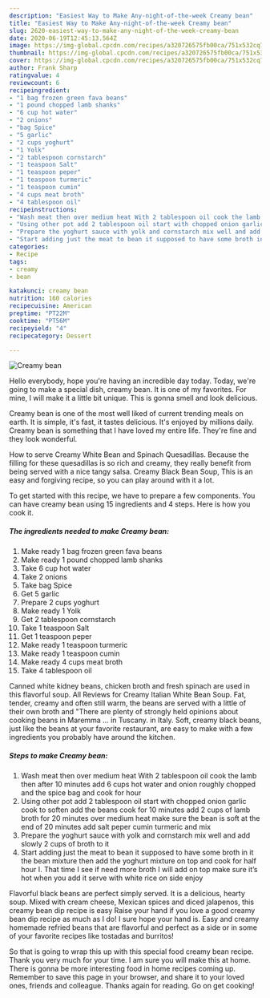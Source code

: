 ```yaml
---
description: "Easiest Way to Make Any-night-of-the-week Creamy bean"
title: "Easiest Way to Make Any-night-of-the-week Creamy bean"
slug: 2620-easiest-way-to-make-any-night-of-the-week-creamy-bean
date: 2020-06-19T12:45:13.564Z
image: https://img-global.cpcdn.com/recipes/a320726575fb00ca/751x532cq70/creamy-bean-recipe-main-photo.jpg
thumbnail: https://img-global.cpcdn.com/recipes/a320726575fb00ca/751x532cq70/creamy-bean-recipe-main-photo.jpg
cover: https://img-global.cpcdn.com/recipes/a320726575fb00ca/751x532cq70/creamy-bean-recipe-main-photo.jpg
author: Frank Sharp
ratingvalue: 4
reviewcount: 6
recipeingredient:
- "1 bag frozen green fava beans"
- "1 pound chopped lamb shanks"
- "6 cup hot water"
- "2 onions"
- "bag Spice"
- "5 garlic"
- "2 cups yoghurt"
- "1 Yolk"
- "2 tablespoon cornstarch"
- "1 teaspoon Salt"
- "1 teaspoon peper"
- "1 teaspoon turmeric"
- "1 teaspoon cumin"
- "4 cups meat broth"
- "4 tablespoon oil"
recipeinstructions:
- "Wash meat then over medium heat With 2 tablespoon oil cook the lamb then after 10 minutes add 6 cups hot water and onion roughly chopped and the spice bag and cook for hour"
- "Using other pot add 2 tablespoon oil start with chopped onion garlic cook to soften add the beans cook for 10 minutes add 2 cups of lamb broth for 20 minutes over medium heat make sure the bean is soft at the end of 20 minutes add salt peper cumin turmeric and mix"
- "Prepare the yoghurt sauce with yolk and cornstarch mix well and add slowly 2 cups of broth to it"
- "Start adding just the meat to bean it supposed to have some broth in it the bean mixture then add the yoghurt mixture on top and cook for half hour I. That time I see if need more broth I will add on top make sure it’s hot when you add it serve with white rice on side enjoy"
categories:
- Recipe
tags:
- creamy
- bean

katakunci: creamy bean 
nutrition: 160 calories
recipecuisine: American
preptime: "PT22M"
cooktime: "PT56M"
recipeyield: "4"
recipecategory: Dessert

---
```



![Creamy bean](https://img-global.cpcdn.com/recipes/a320726575fb00ca/751x532cq70/creamy-bean-recipe-main-photo.jpg)

Hello everybody, hope you're having an incredible day today. Today, we're going to make a special dish, creamy bean. It is one of my favorites. For mine, I will make it a little bit unique. This is gonna smell and look delicious.

Creamy bean is one of the most well liked of current trending meals on earth. It is simple, it's fast, it tastes delicious. It's enjoyed by millions daily. Creamy bean is something that I have loved my entire life. They're fine and they look wonderful.

How to serve Creamy White Bean and Spinach Quesadillas. Because the filling for these quesadillas is so rich and creamy, they really benefit from being served with a nice tangy salsa. Creamy Black Bean Soup, This is an easy and forgiving recipe, so you can play around with it a lot.


To get started with this recipe, we have to prepare a few components. You can have creamy bean using 15 ingredients and 4 steps. Here is how you cook it.

<!--inarticleads1-->

##### The ingredients needed to make Creamy bean:

1. Make ready 1 bag frozen green fava beans
1. Make ready 1 pound chopped lamb shanks
1. Take 6 cup hot water
1. Take 2 onions
1. Take bag Spice
1. Get 5 garlic
1. Prepare 2 cups yoghurt
1. Make ready 1 Yolk
1. Get 2 tablespoon cornstarch
1. Take 1 teaspoon Salt
1. Get 1 teaspoon peper
1. Make ready 1 teaspoon turmeric
1. Make ready 1 teaspoon cumin
1. Make ready 4 cups meat broth
1. Take 4 tablespoon oil


Canned white kidney beans, chicken broth and fresh spinach are used in this flavorful soup. All Reviews for Creamy Italian White Bean Soup. Fat, tender, creamy and often still warm, the beans are served with a little of their own broth and &#34;There are plenty of strongly held opinions about cooking beans in Maremma … in Tuscany. in Italy. Soft, creamy black beans, just like the beans at your favorite restaurant, are easy to make with a few ingredients you probably have around the kitchen. 

<!--inarticleads2-->

##### Steps to make Creamy bean:

1. Wash meat then over medium heat With 2 tablespoon oil cook the lamb then after 10 minutes add 6 cups hot water and onion roughly chopped and the spice bag and cook for hour
1. Using other pot add 2 tablespoon oil start with chopped onion garlic cook to soften add the beans cook for 10 minutes add 2 cups of lamb broth for 20 minutes over medium heat make sure the bean is soft at the end of 20 minutes add salt peper cumin turmeric and mix
1. Prepare the yoghurt sauce with yolk and cornstarch mix well and add slowly 2 cups of broth to it
1. Start adding just the meat to bean it supposed to have some broth in it the bean mixture then add the yoghurt mixture on top and cook for half hour I. That time I see if need more broth I will add on top make sure it’s hot when you add it serve with white rice on side enjoy


Flavorful black beans are perfect simply served. It is a delicious, hearty soup. Mixed with cream cheese, Mexican spices and diced jalapenos, this creamy bean dip recipe is easy Raise your hand if you love a good creamy bean dip recipe as much as I do! I sure hope your hand is. Easy and creamy homemade refried beans that are flavorful and perfect as a side or in some of your favorite recipes like tostadas and burritos! 

So that is going to wrap this up with this special food creamy bean recipe. Thank you very much for your time. I am sure you will make this at home. There is gonna be more interesting food in home recipes coming up. Remember to save this page in your browser, and share it to your loved ones, friends and colleague. Thanks again for reading. Go on get cooking!
